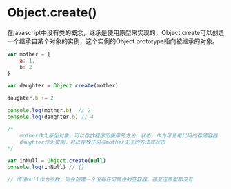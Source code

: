 # Object.create()

在javascript中没有类的概念，继承是使用原型来实现的，Object.create可以创造一个继承自某个对象的实例，这个实例的Object.prototype指向被继承的对象。

```js
var mother = {
	a: 1,
	b: 2
}

var daughter = Object.create(mother)

daughter.b += 2

console.log(mother.b)  // 2
console.log(daughter.b) // 4

/*
	mother作为原型对象，可以存放程序所使用的方法，状态，作为可复用代码的存储容器
	daughter作为实例，可以存放任何与mother无关的方法或状态
*/

var inNull = Object.create(null)
console.log(inNull) // {}

// 传递null作为参数，则会创建一个没有任何属性的空容器，甚至连原型都没有
````